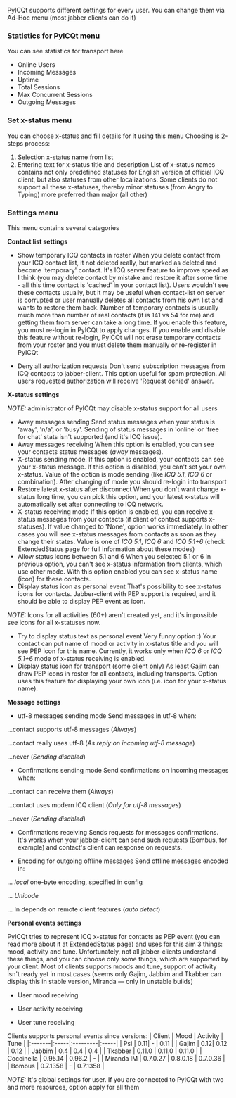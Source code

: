 PyICQt supports different settings for every user. You can change them via Ad-Hoc menu (most jabber clients can do it)

### Statistics for PyICQt menu ###
You can see statistics for transport here
  * Online Users
  * Incoming Messages
  * Uptime
  * Total Sessions
  * Max Concurrent Sessions
  * Outgoing Messages

### Set x-status menu ###
You can choose x-status and fill details for it using this menu
Choosing is 2-steps process:
  1. Selection x-status name from list
  1. Entering text for x-status title and description
List of x-status names contains not only predefined statuses for English version of official ICQ client, but also statuses from other localizations. Some clients do not support all these x-statuses, thereby minor statuses (from Angry to Typing) more preferred than major (all other)

### Settings menu ###
This menu contains several categories

**Contact list settings**

  * Show temporary ICQ contacts in roster
When you delete contact from your ICQ contact list, it not deleted really, but marked as deleted and become 'temporary' contact. It's ICQ server feature to improve speed as I think (you may delete contact by mistake and restore it after some time - all this time contact is 'cached' in your contact list). Users wouldn't see these contacts usually, but it may be useful when contact-list on server is corrupted or user manually deletes all contacts from his own list and wants to restore them back.
Number of temporary contacts is usually much more than number of real contacts (it is 141 vs 54 for me) and getting them from server can take a long time.
If you enable this feature, you must re-login in PyICQt to apply changes.
If you enable and disable this feature without re-login, PyICQt will not erase temporary contacts from your roster and you must delete them manually or re-register in PyICQt

  * Deny all authorization requests
Don't send subscription messages from ICQ contacts to jabber-client. This option useful for spam protection. All users requested authorization will receive 'Request denied' answer.


**X-status settings**

_NOTE:_ administrator of PyICQt may disable x-status support for all users
  * Away messages sending
Send status messages when your status is 'away', 'n/a', or 'busy'. Sending of status messages in 'online' or 'free for chat' stats isn't supported (and it's ICQ issue).
  * Away messages receiving
When this option is enabled, you can see your contacts status messages (_away_ messages).
  * X-status sending mode.
If this option is enabled, your contacts can see your x-status message.
If this option is disabled, you can't set your own x-status.
Value of the option is mode sending (like _ICQ 5.1_, _ICQ 6_ or combination).
After changing of mode you should re-login into transport
  * Restore latest x-status after disconnect
When you don't want change x-status long time, you can pick this option, and your latest x-status will automatically set after connecting to ICQ network.
  * X-status receiving mode
If this option is enabled, you can receive x-status messages from your contacts (if client of contact supports x-statuses).
If value changed to 'None', option works immediately. In other cases you will see x-status messages from contacts as soon as they change their states.
Value is one of _ICQ 5.1_, _ICQ 6_ and _ICQ 5.1+6_ (check ExtendedStatus page for full information about these modes)
  * Allow status icons between 5.1 and 6
When you selected 5.1 or 6 in previous option, you can't see x-status information from clients, which use other mode. With this option enabled you can see x-status name (icon) for these contacts.
  * Display status icon as personal event
That's possibility to see x-status icons for contacts. Jabber-client with PEP support is required, and it should be able to display PEP event as icon.

_NOTE:_ Icons for all activities (60+) aren't created yet, and it's impossible see icons for all x-statuses now.
  * Try to display status text as personal event
Very funny option :) Your contact can put name of mood or activity in x-status title and you will see PEP icon for this name. Currently, it works only when _ICQ 6_ or _ICQ 5.1+6_ mode of x-status receiving is enabled.
  * Display status icon for transport (some client only)
As least Gajim can draw PEP icons in roster for all contacts, including transports. Option uses this feature for displaying your own icon (i.e. icon for your x-status name).

**Message settings**

  * utf-8 messages sending mode
Send messages in utf-8 when:

...contact supports utf-8 messages (_Always_)

...contact really uses utf-8 (_As reply on incoming utf-8 message_)

...never (_Sending disabled_)

  * Confirmations sending mode
Send confirmations on incoming messages when:

...contact can receive them (_Always_)

...contact uses modern ICQ client (_Only for utf-8 messages_)

...never (_Sending disabled_)

  * Confirmations receiving
Sends requests for messages confirmations. It's works when your jabber-client can send such requests (Bombus, for example) and contact's client can response on requests.

  * Encoding for outgoing offline messages
Send offline messages encoded in:

... _local_ one-byte encoding, specified in config

... _Unicode_

... In depends on remote client features (_auto detect_)


**Personal events settings**

PyICQt tries to represent ICQ x-status for contacts as PEP event (you can read more about it at ExtendedStatus page) and uses for this aim 3 things: mood, activity and tune.
Unfortunately, not all jabber-clients understand these things, and you can choose only some things, which are supported by your client.
Most of clients supports moods and tune, support of activity isn't ready yet in most cases (seems only Gajim, Jabbim and Tkabber can display this in stable version, Miranda — only in unstable builds)

  * User mood receiving

  * User activity receiving

  * User tune receiving

Clients supports personal events since versions:
| Client | Mood | Activity | Tune |
|:-------|:-----|:---------|:-----|
| Psi    | 0.11| -      | 0.11 |
| Gajim  | 0.12| 0.12 | 0.12 |
| Jabbim | 0.4 | 0.4  | 0.4 |
| Tkabber | 0.11.0 | 0.11.0 | 0.11.0 |
| Coccinella | 0.95.14 | 0.96.2 | - |
| Miranda IM | 0.7.0.27 | 0.8.0.18 | 0.7.0.36 |
| Bombus | 0.7.1358 | - |  0.7.1358 |

_NOTE:_ It's global settings for user. If you are connected to PyICQt with two and more resources, option apply for all them